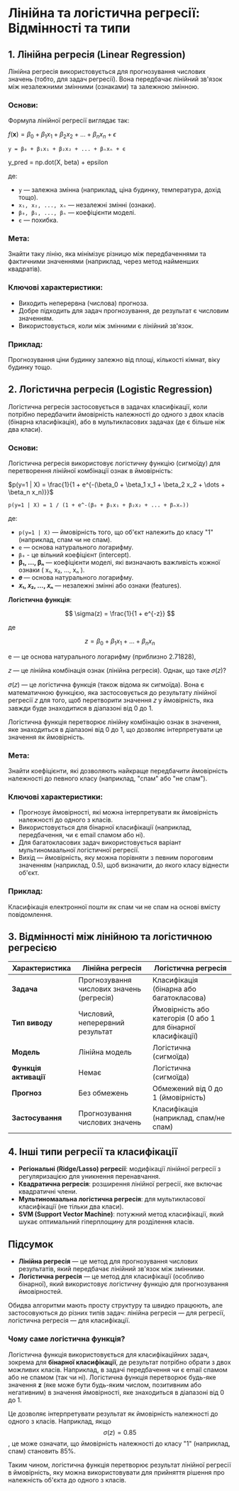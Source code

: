 # Лінійна та логістична регресії: Відмінності та типи

## 1. Лінійна регресія (Linear Regression)
Лінійна регресія використовується для прогнозування числових значень (тобто, для задач регресії). Вона передбачає лінійний зв'язок між незалежними змінними (ознаками) та залежною змінною.

### Основи:
Формула лінійної регресії виглядає так:

$f(\mathbf{x}) = \beta_0 + \beta_1 x_1 + \beta_2 x_2 + \dots + \beta_n x_n + \epsilon$


```
y = β₀ + β₁x₁ + β₂x₂ + ... + βₙxₙ + ϵ
```

y_pred = np.dot(X, beta) + epsilon

де:
- `y` — залежна змінна (наприклад, ціна будинку, температура, дохід тощо).
- `x₁, x₂, ..., xₙ` — незалежні змінні (ознаки).
- `β₀, β₁, ..., βₙ` — коефіцієнти моделі.
- `ϵ` — похибка.

### Мета:
Знайти таку лінію, яка мінімізує різницю між передбаченнями та фактичними значеннями (наприклад, через метод найменших квадратів).

### Ключові характеристики:
- Виходить неперервна (числова) прогноза.
- Добре підходить для задач прогнозування, де результат є числовим значенням.
- Використовується, коли між змінними є лінійний зв'язок.

### Приклад:
Прогнозування ціни будинку залежно від площі, кількості кімнат, віку будинку тощо.

## 2. Логістична регресія (Logistic Regression)
Логістична регресія застосовується в задачах класифікації, коли потрібно передбачити ймовірність належності до одного з двох класів (бінарна класифікація), або в мультикласових задачах (де є більше ніж два класи).

### Основи:
Логістична регресія використовує логістичну функцію (сигмоїду) для перетворення лінійної комбінації ознак в ймовірність:

$p(y=1 | X) = \frac{1}{1 + e^{-(\beta_0 + \beta_1 x_1 + \beta_2 x_2 + \dots + \beta_n x_n)}}$

``` 
p(y=1 | X) = 1 / (1 + e^-(β₀ + β₁x₁ + β₂x₂ + ... + βₙxₙ))
```

де:
- `p(y=1 | X)` — ймовірність того, що об'єкт належить до класу "1" (наприклад, спам чи не спам).
- `e` — основа натурального логарифму.
- `β₀` - це вільний коефіцієнт (intercept).
- **β₁, ..., βₙ** — коефіцієнти моделі, які визначають важливість кожної ознаки \( x₁, x₂, ..., xₙ \).
- **𝑒** — основа натурального логарифму.
- **𝑥₁, 𝑥₂, ..., 𝑥ₙ** — незалежні змінні або ознаки (features).

**Логістична функція**:

$$
\sigma(z) = \frac{1}{1 + e^{-z}}
$$

де 

$$ z = \beta_0 + \beta_1 x_1 + \dots + \beta_n x_n $$


e — це основа натурального логарифму (приблизно 2.71828),

𝑧 — це лінійна комбінація ознак (лінійна регресія). Однак, що таке 𝜎(𝑧)? 

𝜎(𝑧) — це логістична функція (також відома як сигмоїда). Вона є математичною функцією, яка застосовується до результату лінійної регресії 𝑧 для того, щоб перетворити значення 𝑧 у ймовірність, яка завжди буде знаходитися в діапазоні від 0 до 1.

Логістична функція перетворює лінійну комбінацію ознак в значення, яке знаходиться в діапазоні від 0 до 1, що дозволяє інтерпретувати це значення як ймовірність.


### Мета:
Знайти коефіцієнти, які дозволяють найкраще передбачити ймовірність належності до певного класу (наприклад, "спам" або "не спам").

### Ключові характеристики:
- Прогнозує ймовірності, які можна інтерпретувати як ймовірність належності до одного з класів.
- Використовується для бінарної класифікації (наприклад, передбачення, чи є email спамом або ні).
- Для багатокласових задач використовується варіант мультиномаальної логістичної регресії.
- Вихід — ймовірність, яку можна порівняти з певним пороговим значенням (наприклад, 0.5), щоб визначити, до якого класу віднести об'єкт.

### Приклад:
Класифікація електронної пошти як спам чи не спам на основі вмісту повідомлення.

## 3. Відмінності між лінійною та логістичною регресією

| Характеристика                  | Лінійна регресія          | Логістична регресія      |
| -------------------------------- | ------------------------- | ------------------------ |
| **Задача**                       | Прогнозування числових значень (регресія) | Класифікація (бінарна або багатокласова) |
| **Тип виводу**                   | Числовий, неперервний результат | Ймовірність або категорія (0 або 1 для бінарної класифікації) |
| **Модель**                       | Лінійна модель            | Логістична (сигмоїда)    |
| **Функція активації**            | Немає                    | Логістична (сигмоїда)    |
| **Прогноз**                      | Без обмежень              | Обмежений від 0 до 1 (ймовірність) |
| **Застосування**                 | Прогнозування числових значень | Класифікація (наприклад, спам/не спам) |

## 4. Інші типи регресії та класифікації

- **Регіональні (Ridge/Lasso) регресії**: модифікації лінійної регресії з регуляризацією для уникнення перенавчання.
- **Квадратична регресія**: розширення лінійної регресії, яке включає квадратичні члени.
- **Мультиномаальна логістична регресія**: для мультикласової класифікації (не тільки два класи).
- **SVM (Support Vector Machine)**: потужний метод класифікації, який шукає оптимальний гіперплощину для розділення класів.

## Підсумок
- **Лінійна регресія** — це метод для прогнозування числових результатів, який передбачає лінійний зв'язок між змінними.
- **Логістична регресія** — це метод для класифікації (особливо бінарної), який використовує логістичну функцію для прогнозування ймовірностей.

Обидва алгоритми мають просту структуру та швидко працюють, але застосовуються до різних типів задач: лінійна регресія — для регресії, логістична регресія — для класифікації.


### Чому саме логістична функція?

Логістична функція використовується для класифікаційних задач, зокрема для **бінарної класифікації**, де результат потрібно обрати з двох можливих класів. Наприклад, в задачі передбачення чи є email спамом або не спамом (так чи ні). Логістична функція перетворює будь-яке значення **z** (яке може бути будь-яким числом, позитивним або негативним) в значення ймовірності, яке знаходиться в діапазоні від 0 до 1.

Це дозволяє інтерпретувати результат як ймовірність належності до одного з класів. Наприклад, якщо $$\sigma(z) = 0.85 $$, це може означати, що ймовірність належності до класу "1" (наприклад, спам) становить 85%.

Таким чином, логістична функція перетворює результат лінійної регресії в ймовірність, яку можна використовувати для прийняття рішення про належність об'єкта до одного з класів.
